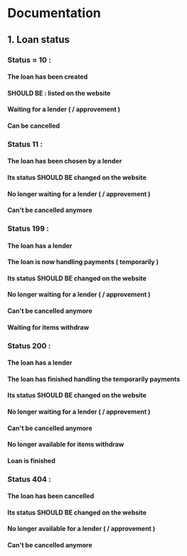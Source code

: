 # Documentation

## 1. Loan status



### Status = 10 :

#### The loan has been created
#### SHOULD BE : listed on the website
#### Waiting for a lender ( / approvement )
#### Can be cancelled



### Status 11 :

#### The loan has been chosen by a lender
#### Its status SHOULD BE changed on the website
#### No longer waiting for a lender ( / approvement )
#### Can't be cancelled anymore



### Status 199 :

#### The loan has a lender
#### The loan is now handling payments ( temporarily )
#### Its status SHOULD BE changed on the website
#### No longer waiting for a lender ( / approvement )
#### Can't be cancelled anymore
#### Waiting for items withdraw



### Status 200 :

#### The loan has a lender
#### The loan has finished handling the temporarily payments
#### Its status SHOULD BE changed on the website
#### No longer waiting for a lender ( / approvement )
#### Can't be cancelled anymore
#### No longer available for items withdraw
#### Loan is finished



### Status 404 :

#### The loan has been cancelled
#### Its status SHOULD BE changed on the website
#### No longer available for a lender ( / approvement )
#### Can't be cancelled anymore